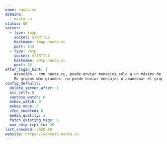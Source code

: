 ```yaml
---
name: nauta.cu
domains:
  - nauta.cu
status: OK
server:
  - type: imap
    socket: STARTTLS
    hostname: imap.nauta.cu
    port: 143
  - type: smtp
    socket: STARTTLS
    hostname: smtp.nauta.cu
    port: 25
after_login_hint: |
    Atención - con nauta.cu, puede enviar mensajes sólo a un máximo de 20 personas a la vez.
    En grupos más grandes, no puede enviar mensajes o abandonar el grupo.
config_defaults:
  delete_server_after: 1
  bcc_self: 0
  sentbox_watch: 0
  mvbox_watch: 0
  mvbox_move: 0
  e2ee_enabled: 0
  media_quality: 1
  fetch_existing_msgs: 0
  max_smtp_rcpt_to: 20
last_checked: 2020-10
website: https://webmail.nauta.cu
---
```


